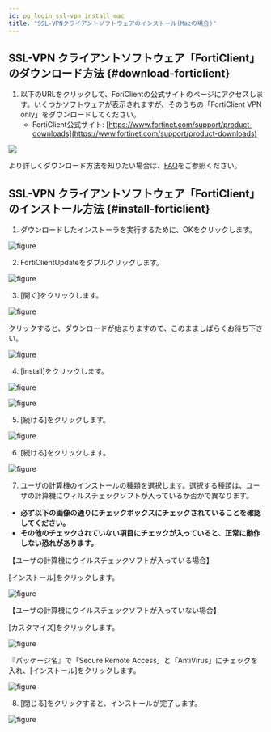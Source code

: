 ```yaml
---
id: pg_login_ssl-vpn_install_mac
title: "SSL-VPNクライアントソフトウェアのインストール(Macの場合)"
---
```



## SSL-VPN クライアントソフトウェア「FortiClient」のダウンロード方法 {#download-forticlient}

1. 以下のURLをクリックして、ForiClientの公式サイトのページにアクセスします。いくつかソフトウェアが表示されますが、そのうちの「FortiClient VPN only」をダウンロードしてください。
	- FortiClient公式サイト: [https://www.fortinet.com/support/product-downloads](https://www.fortinet.com/support/product-downloads)

![](forticlientonly.png)

より詳しくダウンロード方法を知りたい場合は、[FAQ](/guides/FAQ/faq_personal_genome/faq_forticlient/#how-to-DL-VPN)をご参照ください。


## SSL-VPN クライアントソフトウェア「FortiClient」のインストール方法 {#install-forticlient}

1. ダウンロードしたインストーラを実行するために、OKをクリックします。

![figure](VPN_MAC_install_2_701.png)

2. FortiClientUpdateをダブルクリックします。

![figure](VPN_Mac_install_3.png)

3. [開く]をクリックします。

![figure](VPN_Mac_install_4.png)

クリックすると、ダウンロードが始まりますので、このまましばらくお待ち下さい。

![figure](VPN_Mac_install_5.png)

4. [install]をクリックします。

![figure](VPN_MAC_install_6_701.png)

![figure](VPN_MAC_install_6_701_2.png)

5. [続ける]をクリックします。

![figure](VPN_Mac_install_7.png)

6. [続ける]をクリックします。

![figure](VPN_Mac_install_8.png)

7. ユーザの計算機のインストールの種類を選択します。選択する種類は、ユーザの計算機にウィルスチェックソフトが入っているか否かで異なります。

- **必ず以下の画像の通りにチェックボックスにチェックされていることを確認してください。**
- **その他のチェックされていない項目にチェックが入っていると、正常に動作しない恐れがあります。**

【ユーザの計算機にウイルスチェックソフトが入っている場合】

[インストール]をクリックします。

![figure](VPN_Mac_install_10_1.png)


【ユーザの計算機にウイルスチェックソフトが入っていない場合】

[カスタマイズ]をクリックします。

![figure](VPN_Mac_install_10_2.png)

 
『パッケージ名』で「Secure Remote Access」と「AntiVirus」にチェックを入れ、[インストール]をクリックします。

![figure](VPN_Mac_install_11.png)


8. [閉じる]をクリックすると、インストールが完了します。

![figure](VPN_Mac_install_12.png)
